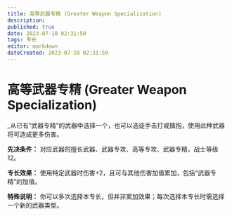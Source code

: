 ```yaml
---
title: 高等武器专精 (Greater Weapon Specialization)
description: 
published: true
date: 2023-07-10 02:31:50
tags: 专长
editor: markdown
dateCreated: 2023-07-10 02:31:50
---
```


# 高等武器专精 (Greater Weapon Specialization)

_从已有“武器专精”的武器中选择一个，也可以选徒手击打或擒抱，使用此种武器将可造成更多伤害。

**先决条件：** 对应武器的擅长武器、武器专攻、高等专攻、武器专精，战士等级12。

**专长效果：** 使用特定武器时伤害+2，且可与其他伤害加值累加，包括“武器专精”的加值。

**特殊说明：** 你可以多次选择本专长，但并非累加效果；每次选择本专长时需选择一个新的武器类型。

